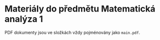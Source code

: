 # Materiály do předmětu Matematická analýza 1

PDF dokumenty jsou ve složkách vždy pojménovány jako `main.pdf`.
